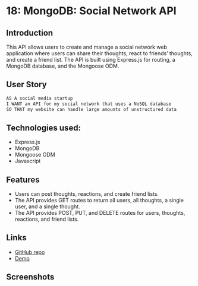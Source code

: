 # 18: MongoDB: Social Network API

## Introduction

This API allows users to create and manage a social network web application where users can share their thoughts, react to friends’ thoughts, and create a friend list. The API is built using Express.js for routing, a MongoDB database, and the Mongoose ODM.

## User Story

```md
AS A social media startup
I WANT an API for my social network that uses a NoSQL database
SO THAT my website can handle large amounts of unstructured data
```

## Technologies used:

- Express.js
- MongoDB
- Mongoose ODM
- Javascript

## Features

- Users can post thoughts, reactions, and create friend lists.
- The API provides GET routes to return all users, all thoughts, a single user, and a single thought.
- The API provides POST, PUT, and DELETE routes for users, thoughts, reactions, and friend lists.

## Links

- [GitHub repo](https://github.com/kagebright/Social-Network-API-MongoDB)
- [Demo]()

## Screenshots
